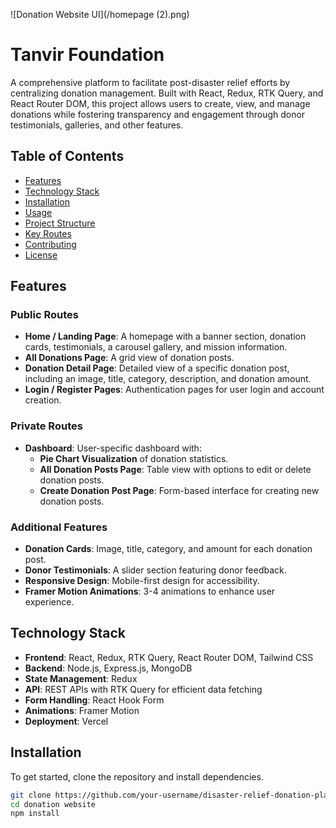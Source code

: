 ![Donation Website UI](/homepage (2).png) 
# Tanvir Foundation

A comprehensive platform to facilitate post-disaster relief efforts by centralizing donation management. Built with React, Redux, RTK Query, and React Router DOM, this project allows users to create, view, and manage donations while fostering transparency and engagement through donor testimonials, galleries, and other features.

## Table of Contents
- [Features](#features)
- [Technology Stack](#technology-stack)
- [Installation](#installation)
- [Usage](#usage)
- [Project Structure](#project-structure)
- [Key Routes](#key-routes)
- [Contributing](#contributing)
- [License](#license)

## Features

### Public Routes
- **Home / Landing Page**: A homepage with a banner section, donation cards, testimonials, a carousel gallery, and mission information.
- **All Donations Page**: A grid view of donation posts.
- **Donation Detail Page**: Detailed view of a specific donation post, including an image, title, category, description, and donation amount.
- **Login / Register Pages**: Authentication pages for user login and account creation.

### Private Routes
- **Dashboard**: User-specific dashboard with:
  - **Pie Chart Visualization** of donation statistics.
  - **All Donation Posts Page**: Table view with options to edit or delete donation posts.
  - **Create Donation Post Page**: Form-based interface for creating new donation posts.

### Additional Features
- **Donation Cards**: Image, title, category, and amount for each donation post.
- **Donor Testimonials**: A slider section featuring donor feedback.
- **Responsive Design**: Mobile-first design for accessibility.
- **Framer Motion Animations**: 3-4 animations to enhance user experience.

## Technology Stack
- **Frontend**: React, Redux, RTK Query, React Router DOM, Tailwind CSS
- **Backend**: Node.js, Express.js, MongoDB
- **State Management**: Redux
- **API**: REST APIs with RTK Query for efficient data fetching
- **Form Handling**: React Hook Form
- **Animations**: Framer Motion
- **Deployment**: Vercel

## Installation

To get started, clone the repository and install dependencies.

```bash
git clone https://github.com/your-username/disaster-relief-donation-platform.git](https://github.com/Dev-Tanvir-Ahamed/Tanvir-Foundation.git
cd donation website
npm install
